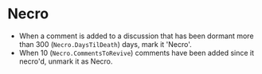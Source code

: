 # Necro

* When a comment is added to a discussion that has been dormant more than 300 (`Necro.DaysTilDeath`) days, mark it 'Necro'.
* When 10 (`Necro.CommentsToRevive`) comments have been added since it necro'd, unmark it as Necro.
